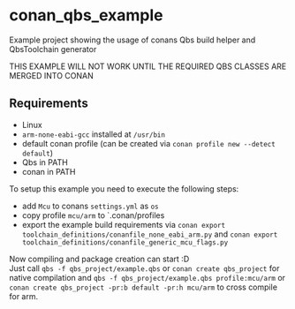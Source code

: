# conan_qbs_example
Example project showing the usage of conans Qbs build helper and QbsToolchain generator

THIS EXAMPLE WILL NOT WORK UNTIL THE REQUIRED QBS CLASSES ARE MERGED INTO CONAN

Requirements
--
*  Linux
*  `arm-none-eabi-gcc` installed at `/usr/bin`
*  default conan profile (can be created via `conan profile new --detect default`)
*  Qbs in PATH
*  conan in PATH

To setup this example you need to execute the following steps:
-  add `Mcu` to conans `settings.yml` as `os`
-  copy profile `mcu/arm` to `.conan/profiles
-  export the example build requirements via
`conan export toolchain_definitions/conanfile_none_eabi_arm.py` and
`conan export toolchain_definitions/conanfile_generic_mcu_flags.py`

Now compiling and package creation can start :D  
Just call `qbs -f qbs_project/example.qbs` or `conan create qbs_project` 
for native compilation and
`qbs -f qbs_project/example.qbs profile:mcu/arm` or 
`conan create qbs_project -pr:b default -pr:h mcu/arm` to cross compile for arm.
